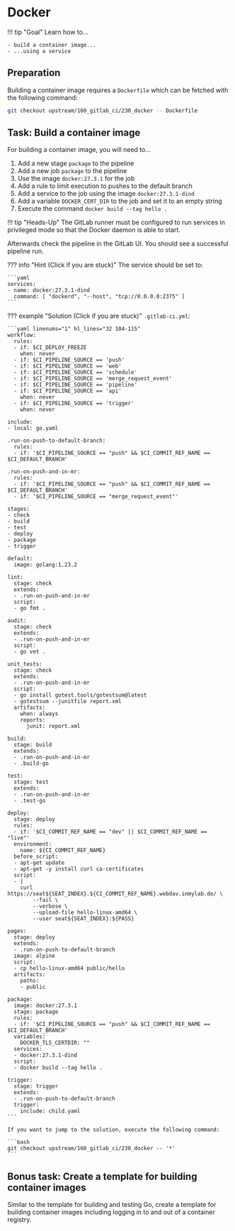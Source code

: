 # Docker

!!! tip "Goal"
    Learn how to...

    - build a container image...
    - ...using a service

## Preparation

Building a container image requires a `Dockerfile` which can be fetched with the following command:

```bash
git checkout upstream/160_gitlab_ci/230_docker -- Dockerfile
```

## Task: Build a container image

For building a container image, you will need to...

1. Add a new stage `package` to the pipeline
1. Add a new job `package` to the pipeline
1. Use the image `docker:27.3.1` for the job
1. Add a rule to limit execution to pushes to the default branch
1. Add a service to the job using the image `docker:27.3.1-dind`
1. Add a variable `DOCKER_CERT_DIR` to the job and set it to an empty string
1. Execute the command `docker build --tag hello .`

!!! tip "Heads-Up"
    The GitLab runner must be configured to run services in privileged mode so that the Docker daemon is able to start.

Afterwards check the pipeline in the GitLab UI. You should see a successful pipeline run.

??? info "Hint (Click if you are stuck)"
    The service should be set to:

    ```yaml
    services:
    - name: docker:27.3.1-dind
      command: [ "dockerd", "--host", "tcp://0.0.0.0:2375" ]
    ```

??? example "Solution (Click if you are stuck)"
    `.gitlab-ci.yml`:

    ```yaml linenums="1" hl_lines="32 104-115"
    workflow:
      rules:
      - if: $CI_DEPLOY_FREEZE
        when: never
      - if: $CI_PIPELINE_SOURCE == 'push'
      - if: $CI_PIPELINE_SOURCE == 'web'
      - if: $CI_PIPELINE_SOURCE == 'schedule'
      - if: $CI_PIPELINE_SOURCE == 'merge_request_event'
      - if: $CI_PIPELINE_SOURCE == 'pipeline'
      - if: $CI_PIPELINE_SOURCE == 'api'
        when: never
      - if: $CI_PIPELINE_SOURCE == 'trigger'
        when: never
      
    include:
    - local: go.yaml

    .run-on-push-to-default-branch:
      rules:
      - if: '$CI_PIPELINE_SOURCE == "push" && $CI_COMMIT_REF_NAME == $CI_DEFAULT_BRANCH'

    .run-on-push-and-in-mr:
      rules:
      - if: '$CI_PIPELINE_SOURCE == "push" && $CI_COMMIT_REF_NAME == $CI_DEFAULT_BRANCH'
      - if: '$CI_PIPELINE_SOURCE == "merge_request_event"'

    stages:
    - check
    - build
    - test
    - deploy
    - package
    - trigger

    default:
      image: golang:1.23.2

    lint:
      stage: check
      extends:
      - .run-on-push-and-in-mr
      script:
      - go fmt .

    audit:
      stage: check
      extends:
      - .run-on-push-and-in-mr
      script:
      - go vet .

    unit_tests:
      stage: check
      extends:
      - .run-on-push-and-in-mr
      script:
      - go install gotest.tools/gotestsum@latest
      - gotestsum --junitfile report.xml
      artifacts:
        when: always
        reports:
          junit: report.xml

    build:
      stage: build
      extends:
      - .run-on-push-and-in-mr
      - .build-go

    test:
      stage: test
      extends:
      - .run-on-push-and-in-mr
      - .test-go

    deploy:
      stage: deploy
      rules:
      - if: '$CI_COMMIT_REF_NAME == "dev" || $CI_COMMIT_REF_NAME == "live"'
      environment:
        name: ${CI_COMMIT_REF_NAME}
      before_script:
      - apt-get update
      - apt-get -y install curl ca-certificates
      script:
      - |
        curl https://seat${SEAT_INDEX}.${CI_COMMIT_REF_NAME}.webdav.inmylab.de/ \
            --fail \
            --verbose \
            --upload-file hello-linux-amd64 \
            --user seat${SEAT_INDEX}:${PASS}

    pages:
      stage: deploy
      extends:
      - .run-on-push-to-default-branch
      image: alpine
      script:
      - cp hello-linux-amd64 public/hello
      artifacts:
        paths:
        - public

    package:
      image: docker:27.3.1
      stage: package
      rules:
      - if: '$CI_PIPELINE_SOURCE == "push" && $CI_COMMIT_REF_NAME == $CI_DEFAULT_BRANCH'
      variables:
        DOCKER_TLS_CERTDIR: ""
      services:
      - docker:27.3.1-dind
      script:
      - docker build --tag hello .

    trigger:
      stage: trigger
      extends:
      - .run-on-push-to-default-branch
      trigger:
        include: child.yaml
    ```
    
    If you want to jump to the solution, execute the following command:

    ```bash
    git checkout upstream/160_gitlab_ci/230_docker -- '*'
    ```

## Bonus task: Create a template for building container images

Similar to the template for building and testing Go, create a template for building container images including logging in to and out of a container registry.

<!-- TODO: multi-arch build -->
<!-- TODO: rootless Docker -->
